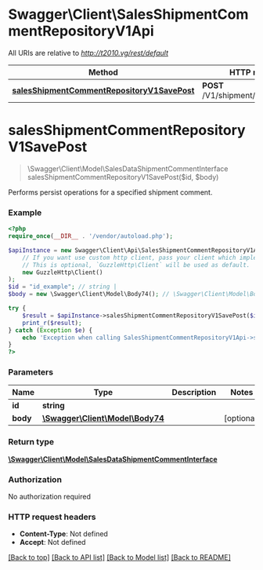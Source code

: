 # Swagger\Client\SalesShipmentCommentRepositoryV1Api

All URIs are relative to *http://t2010.vg/rest/default*

Method | HTTP request | Description
------------- | ------------- | -------------
[**salesShipmentCommentRepositoryV1SavePost**](SalesShipmentCommentRepositoryV1Api.md#salesShipmentCommentRepositoryV1SavePost) | **POST** /V1/shipment/{id}/comments | 


# **salesShipmentCommentRepositoryV1SavePost**
> \Swagger\Client\Model\SalesDataShipmentCommentInterface salesShipmentCommentRepositoryV1SavePost($id, $body)



Performs persist operations for a specified shipment comment.

### Example
```php
<?php
require_once(__DIR__ . '/vendor/autoload.php');

$apiInstance = new Swagger\Client\Api\SalesShipmentCommentRepositoryV1Api(
    // If you want use custom http client, pass your client which implements `GuzzleHttp\ClientInterface`.
    // This is optional, `GuzzleHttp\Client` will be used as default.
    new GuzzleHttp\Client()
);
$id = "id_example"; // string | 
$body = new \Swagger\Client\Model\Body74(); // \Swagger\Client\Model\Body74 | 

try {
    $result = $apiInstance->salesShipmentCommentRepositoryV1SavePost($id, $body);
    print_r($result);
} catch (Exception $e) {
    echo 'Exception when calling SalesShipmentCommentRepositoryV1Api->salesShipmentCommentRepositoryV1SavePost: ', $e->getMessage(), PHP_EOL;
}
?>
```

### Parameters

Name | Type | Description  | Notes
------------- | ------------- | ------------- | -------------
 **id** | **string**|  |
 **body** | [**\Swagger\Client\Model\Body74**](../Model/Body74.md)|  | [optional]

### Return type

[**\Swagger\Client\Model\SalesDataShipmentCommentInterface**](../Model/SalesDataShipmentCommentInterface.md)

### Authorization

No authorization required

### HTTP request headers

 - **Content-Type**: Not defined
 - **Accept**: Not defined

[[Back to top]](#) [[Back to API list]](../../README.md#documentation-for-api-endpoints) [[Back to Model list]](../../README.md#documentation-for-models) [[Back to README]](../../README.md)

